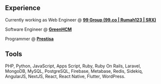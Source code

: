 ##  Experience
Currently working as Web Engineer @ **[99 Group (99.co | Rumah123 | SRX)](https://www.99.co/about-us)**

Software Engineer @ **[GreenHCM](https://greenhcm.com)**  

Programmer @ **[Prestisa](https://prestisa.com)**  

##  Tools
PHP, Python, JavaScript, Apps Script, Ruby, Ruby On Rails, Laravel, MongoDB, MySQL, PostgreSQL, Firebase, Metabase, Redis, Sidekiq, AngularJS, NextJS, React, React Native, Flutter, WordPress.
